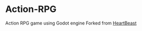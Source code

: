 # Action-RPG
Action RPG game using Godot engine
Forked from [HeartBeast](https://www.youtube.com/watch?v=mAbG8Oi-SvQ)
